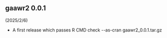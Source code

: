 ## gaawr2 0.0.1

(2025/2/6)

* A first release which passes R CMD check --as-cran gaawr2_0.0.1.tar.gz

